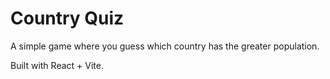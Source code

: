 # Country Quiz

A simple game where you guess which country has the greater population.

Built with React + Vite.

